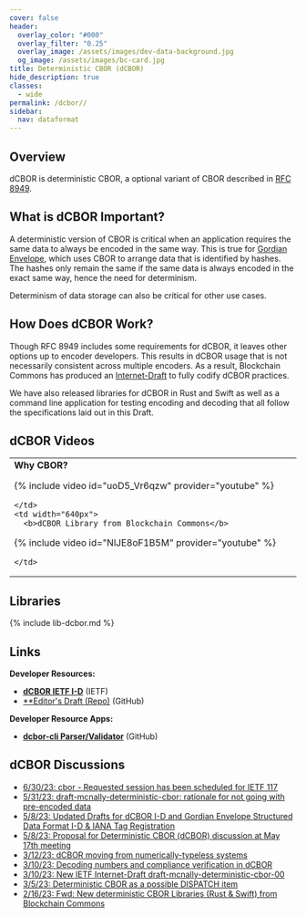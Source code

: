 ```yaml
---
cover: false
header:
  overlay_color: "#000"
  overlay_filter: "0.25"
  overlay_image: /assets/images/dev-data-background.jpg
  og_image: /assets/images/bc-card.jpg
title: Deterministic CBOR (dCBOR)
hide_description: true
classes:
  - wide
permalink: /dcbor//
sidebar:
  nav: dataformat
---
```


## Overview

dCBOR is deterministic CBOR, a optional variant of CBOR described in
[RFC 8949](https://www.rfc-editor.org/rfc/rfc8949.html#name-deterministically-encoded-c).

## What is dCBOR Important?

A deterministic version of CBOR is critical when an application
requires the same data to always be encoded in the same way. This is
true for [Gordian Envelope](/Envelope/), which uses CBOR to arrange
data that is identified by hashes. The hashes only remain the same if
the same data is always encoded in the exact same way, hence the need
for determinism.

Determinism of data storage can also be critical for other use cases.

## How Does dCBOR Work?

Though RFC 8949 includes some requirements for dCBOR, it leaves other
options up to encoder developers. This results in dCBOR usage that is
not necessarily consistent across multiple encoders. As a result,
Blockchain Commons has produced an
[Internet-Draft](https://datatracker.ietf.org/doc/draft-mcnally-deterministic-cbor/)
to fully codify dCBOR practices.

We have also released libraries for dCBOR in Rust and Swift as well as
a command line application for testing encoding and decoding that all
follow the specifications laid out in this Draft.

## dCBOR Videos


<table width="100%">
  <tr>
    <td width="640px">
      <b>Why CBOR?</b>

{% include video id="uoD5_Vr6qzw" provider="youtube" %}

    </td>
    <td width="640px">
      <b>dCBOR Library from Blockchain Commons</b>

{% include video id="NlJE8oF1B5M" provider="youtube" %}

    </td>
  </tr>
</table>

## Libraries

{% include lib-dcbor.md %}

## Links

**Developer Resources:**

* [**dCBOR IETF I-D**](https://datatracker.ietf.org/doc/draft-mcnally-deterministic-cbor/) (IETF)
* [**Editor's Draft (Repo)](https://github.com/BlockchainCommons/WIPs-IETF-draft-deterministic-cbor) (GitHub)

**Developer Resource Apps:**

* [**dcbor-cli Parser/Validator**](https://github.com/BlockchainCommons/dcbor-cli) (GitHub)

## dCBOR Discussions

* [6/30/23: cbor - Requested session has been scheduled for IETF 117](https://mailarchive.ietf.org/arch/browse/cbor/?gbt=1&index=X4K-UjBZP6wxxZdWgBYEfCp2vH4)
* [5/31/23: draft-mcnally-deterministic-cbor: rationale for not going with pre-encoded data](https://mailarchive.ietf.org/arch/msg/cbor/X4K-UjBZP6wxxZdWgBYEfCp2vH4/)
* [5/8/23: Updated Drafts for dCBOR I-D and Gordian Envelope Structured Data Format I-D & IANA Tag Registration](https://mailarchive.ietf.org/arch/msg/cbor/DOUxXB-IMTPtvDeGh13ob-IjJsE/)
* [5/8/23:  Proposal for Deterministic CBOR (dCBOR) discussion at May 17th meeting](https://mailarchive.ietf.org/arch/msg/cbor/G1oXN5DlSpAt7TI5re-fb1lL69I/)
* [3/12/23: dCBOR moving from numerically-typeless systems](https://mailarchive.ietf.org/arch/msg/cbor/aiGvqw1-sQWJ4pXY3zzQuWwNVzE/)
* [3/10/23: Decoding numbers and compliance verification in dCBOR](https://mailarchive.ietf.org/arch/msg/cbor/LUQ0lMaAA1ADGuRtb1VLahnlQUg/)
* [3/10/23: New IETF Internet-Draft draft-mcnally-deterministic-cbor-00](https://mailarchive.ietf.org/arch/msg/cbor/fnz_F5lQNiDiTJFAaJGB3YJdPik/)
* [3/5/23: Deterministic CBOR as a possible DISPATCH item](https://mailarchive.ietf.org/arch/msg/cbor/qMAOUa8-wIZn5Ts2_53VunGu7Co/)
* [2/16/23: Fwd: New deterministic CBOR Libraries (Rust & Swift) from Blockchain Commons](https://mailarchive.ietf.org/arch/msg/cbor/l7nzQHFjfpK9nfBOHiQ1L-Rr558/)
